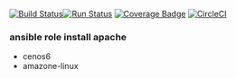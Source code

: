 [![Build Status](https://travis-ci.org/YasushiKobayashi/apache.svg?branch=master)](https://travis-ci.org/YasushiKobayashi/apache)[![Run Status](https://api.shippable.com/projects/590c1a23a527e80700a52dcb/badge?branch=master)](https://app.shippable.com/github/YasushiKobayashi/apache)
[![Coverage Badge](https://api.shippable.com/projects/590c1a23a527e80700a52dcb/coverageBadge?branch=master)](https://app.shippable.com/github/YasushiKobayashi/apache)
[![CircleCI](https://circleci.com/gh/YasushiKobayashi/apache.svg?style=svg)](https://circleci.com/gh/YasushiKobayashi/apache)

### ansible role install apache
- cenos6
- amazone-linux
